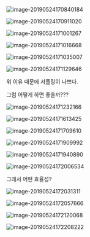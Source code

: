 ![image-20190524170840184](https://ws4.sinaimg.cn/large/006tNc79gy1g3ch0gi1mgj30l60bd43k.jpg)



![image-20190524170911020](https://ws4.sinaimg.cn/large/006tNc79gy1g3ch0olvapj30nk0ebgpg.jpg)



![image-20190524171001267](https://ws2.sinaimg.cn/large/006tNc79gy1g3ch1jkgpkj30ow0dxdju.jpg)



![image-20190524171016668](https://ws1.sinaimg.cn/large/006tNc79gy1g3ch1tk71ej30mi0cfjxn.jpg)



![image-20190524171035007](https://ws4.sinaimg.cn/large/006tNc79gy1g3ch257ms9j30oo0dxjwv.jpg)



![image-20190524171129646](https://ws2.sinaimg.cn/large/006tNc79gy1g3ch331z0yj30m90erjwk.jpg)

위 이유 때문에 셔플링이 나쁘다.



그럼 어떻게 하면 좋을까???

![image-20190524171232166](https://ws2.sinaimg.cn/large/006tNc79gy1g3ch465pptj30ol0emtdb.jpg)	



![image-20190524171613425](https://ws3.sinaimg.cn/large/006tNc79gy1g3ch80ebvwj30mo0d6q79.jpg)



![image-20190524171709610](https://ws3.sinaimg.cn/large/006tNc79gy1g3ch8zdb3kj30mp0dzwky.jpg)



![image-20190524171909992](https://ws1.sinaimg.cn/large/006tNc79gy1g3chb2ew5wj30my0aytc6.jpg)



![image-20190524171940890](https://ws1.sinaimg.cn/large/006tNc79gy1g3chblof3xj30p20e7q7r.jpg)



![image-20190524172006534](https://ws3.sinaimg.cn/large/006tNc79gy1g3chc1gk0fj30p70dldlt.jpg)



그래서 어떤 효율성?



![image-20190524172031311](https://ws4.sinaimg.cn/large/006tNc79gy1g3chcgzbd2j30mn07e77f.jpg)



![image-20190524172057666](https://ws4.sinaimg.cn/large/006tNc79gy1g3chcx7xxfj30le0a4gog.jpg)



![image-20190524172120068](https://ws1.sinaimg.cn/large/006tNc79gy1g3chdber0ij30n10cv0wo.jpg)



![image-20190524172208222](https://ws4.sinaimg.cn/large/006tNc79gy1g3che5d9d8j30n20dptdt.jpg)